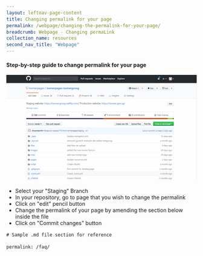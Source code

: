 ```yaml
---
layout: leftnav-page-content
title: Changing permalink for your page
permalink: /webpage/changing-the-permalink-for-your-page/
breadcrumb: Webpage - Changing permaLink
collection_name: resources
second_nav_title: "Webpage"
---
```

#### **Step-by-step guide to change permalink for your page**
![Change permalink for your webpage](/images/resources/changing-the-perma-link-of-your-webpages.gif)
* Select your "Staging" Branch
* In your repository, go to page that you wish to change the permalink
* Click on "edit" pencil button
* Change the permalink of your page by amending the section below inside the file
* Click on "Commit changes" button

```
# Sample .md file section for reference

permalink: /faq/
```
